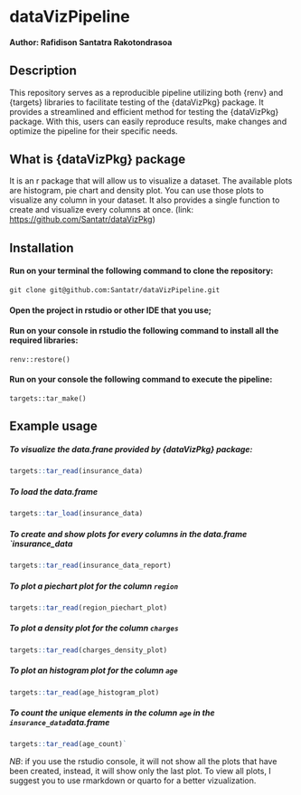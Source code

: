 # dataVizPipeline

#### Author: Rafidison Santatra Rakotondrasoa

## Description

This repository serves as a reproducible pipeline utilizing both {renv} and {targets} libraries to facilitate testing of the {dataVizPkg} package.
It provides a streamlined and efficient method for testing the {dataVizPkg} package.
With this, users can easily reproduce results, make changes and optimize the pipeline for their specific needs.


## What is {dataVizPkg} package

It is an r package that will allow us to visualize a dataset. The available plots are histogram, pie chart and density plot. You can use those plots to visualize any column in your dataset. It also provides a single function to create and visualize every columns at once. (link: https://github.com/Santatr/dataVizPkg)


## Installation

#### Run on your terminal the following command to clone the repository:
```git clone git@github.com:Santatr/dataVizPipeline.git```

#### Open the project in rstudio or other IDE that you use;

#### Run on your console in rstudio the following command to install all the required libraries:
```renv::restore()```

#### Run on your console the following command to execute the pipeline:
```targets::tar_make()```



## Example usage

##### To visualize the data.frane provided by {dataVizPkg} package:
```r
targets::tar_read(insurance_data)
```

##### To load the data.frame 
```r
targets::tar_load(insurance_data)
```

##### To create and show plots for every columns in the data.frame `insurance_data
```r
targets::tar_read(insurance_data_report)
```

##### To plot a piechart plot for the column `region`
```r
targets::tar_read(region_piechart_plot)
```

##### To plot a density plot for the column `charges`
```r
targets::tar_read(charges_density_plot)
```

##### To plot an histogram plot for the column `age`
```r
targets::tar_read(age_histogram_plot)
```

##### To count the unique elements in the column `age` in the `insurance_data`data.frame
```r
targets::tar_read(age_count)`
```

*NB*: if you use the rstudio console, it will not show all the plots that have been created, instead, it will show only the last plot. To view all plots, I suggest you to use rmarkdown or quarto for a better vizualization.
